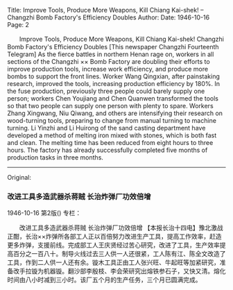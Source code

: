Title: Improve Tools, Produce More Weapons, Kill Chiang Kai-shek! – Changzhi Bomb Factory's Efficiency Doubles
Author:
Date: 1946-10-16
Page: 2

　　Improve Tools, Produce More Weapons, Kill Chiang Kai-shek!
    Changzhi Bomb Factory's Efficiency Doubles
    [This newspaper Changzhi Fourteenth Telegram] As the fierce battles in northern Henan rage on, workers in all sections of the Changzhi ×× Bomb Factory are doubling their efforts to improve production tools, increase work efficiency, and produce more bombs to support the front lines. Worker Wang Qingxian, after painstaking research, improved the tools, increasing production efficiency by 180%. In the fuse production, previously three people could barely supply one person; workers Chen Youjiang and Chen Quanwen transformed the tools so that two people can supply one person with plenty to spare. Workers Zhang Xingwang, Niu Qiwang, and others are intensifying their research on wood-turning tools, preparing to change from manual turning to machine turning. Li Yinzhi and Li Huirong of the sand casting department have developed a method of melting iron mixed with stones, which is both fast and clean. The melting time has been reduced from eight hours to three hours. The factory has already successfully completed five months of production tasks in three months.



<hr /> 

Original: 


### 改进工具多造武器杀蒋贼  长治炸弹厂功效倍增

1946-10-16
第2版()
专栏：

　　改进工具多造武器杀蒋贼
    长治炸弹厂功效倍增
    【本报长治十四电】豫北激战正酣，长治××炸弹所各部工人正以百倍努力改进生产工具，提高工作效率，赶造更多炸弹，支援前线。完成部工人王庆贤经过苦心研究，改进了工具，生产效率提高百分之一百八十。制导火线过去三人供一人还很紧，工人陈有江、陈全文改造了工具，作到二人供一人还有余。镟木工具正由工人张兴旺、牛起旺等加紧研究，准备改手拉镟为机器镟。翻沙部李殷枝、李会荣研究出熔铁参石子，又快又清。熔化时间由八小时减到三小时。该厂五个月的生产任务，三个月已圆满完成。
